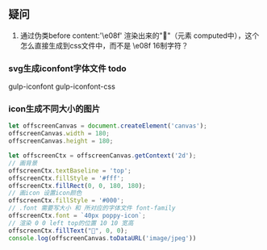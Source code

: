 ## 疑问
1. 通过伪类before content:'\e08f' 渲染出来的""（元素 computed中），这个怎么直接生成到css文件中，而不是 \e08f 16制字符？

### svg生成iconfont字体文件 todo
gulp-iconfont gulp-iconfont-css

### icon生成不同大小的图片
```javascript
let offscreenCanvas = document.createElement('canvas');
offscreenCanvas.width = 180;
offscreenCanvas.height = 180;

let offscreenCtx = offscreenCanvas.getContext('2d');
// 画背景
offscreenCtx.textBaseline = 'top';
offscreenCtx.fillStyle = '#fff';
offscreenCtx.fillRect(0, 0, 180, 180);
// 画icon 设置icon颜色
offscreenCtx.fillStyle = '#000';
// .font 需要写大小 和 所对应的字体文件 font-family
offscreenCtx.font = `40px poppy-icon`;
// 渲染 0 0 left top的位置 10 10 宽高
offscreenCtx.fillText("", 0, 0);
console.log(offscreenCanvas.toDataURL('image/jpeg'))
```